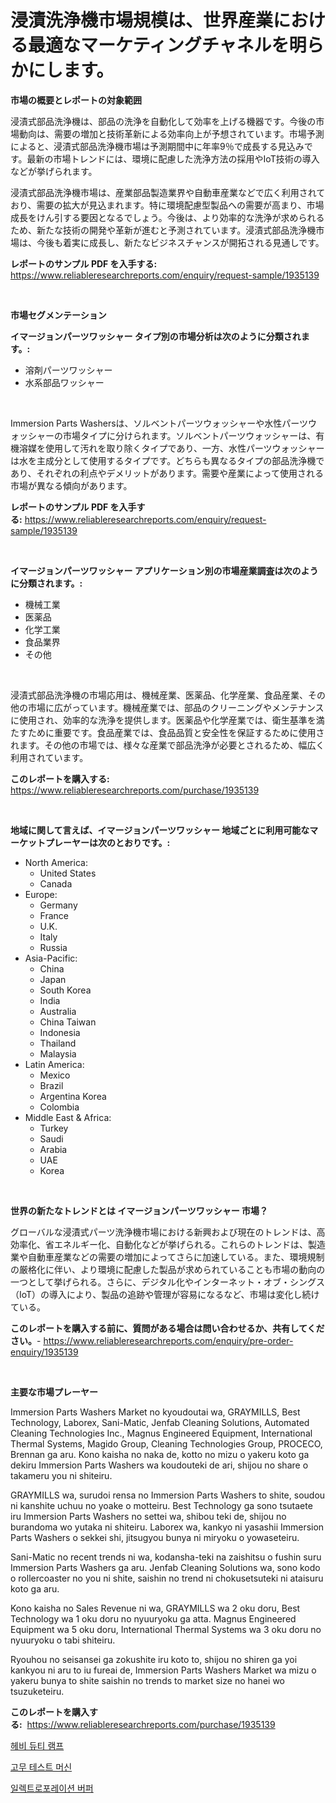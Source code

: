 <p><h1>浸漬洗浄機市場規模は、世界産業における最適なマーケティングチャネルを明らかにします。</h1></p><p><strong>市場の概要とレポートの対象範囲</strong></p>
<p><p>浸漬式部品洗浄機は、部品の洗浄を自動化して効率を上げる機器です。今後の市場動向は、需要の増加と技術革新による効率向上が予想されています。市場予測によると、浸漬式部品洗浄機市場は予測期間中に年率9％で成長する見込みです。最新の市場トレンドには、環境に配慮した洗浄方法の採用やIoT技術の導入などが挙げられます。</p><p>浸漬式部品洗浄機市場は、産業部品製造業界や自動車産業などで広く利用されており、需要の拡大が見込まれます。特に環境配慮型製品への需要が高まり、市場成長をけん引する要因となるでしょう。今後は、より効率的な洗浄が求められるため、新たな技術の開発や革新が進むと予測されています。浸漬式部品洗浄機市場は、今後も着実に成長し、新たなビジネスチャンスが開拓される見通しです。</p></p>
<p><strong>レポートのサンプル PDF を入手する:</strong> <a href="https://www.reliableresearchreports.com/enquiry/request-sample/1935139">https://www.reliableresearchreports.com/enquiry/request-sample/1935139</a></p>
<p>&nbsp;</p>
<p><strong>市場セグメンテーション</strong></p>
<p><strong>イマージョンパーツワッシャー タイプ別の市場分析は次のように分類されます。:</strong></p>
<p><ul><li>溶剤パーツワッシャー</li><li>水系部品ワッシャー</li></ul></p>
<p>&nbsp;</p>
<p><p>Immersion Parts Washersは、ソルベントパーツウォッシャーや水性パーツウォッシャーの市場タイプに分けられます。ソルベントパーツウォッシャーは、有機溶媒を使用して汚れを取り除くタイプであり、一方、水性パーツウォッシャーは水を主成分として使用するタイプです。どちらも異なるタイプの部品洗浄機であり、それぞれの利点やデメリットがあります。需要や産業によって使用される市場が異なる傾向があります。</p></p>
<p><strong>レポートのサンプル PDF を入手する:</strong>&nbsp;<a href="https://www.reliableresearchreports.com/enquiry/request-sample/1935139">https://www.reliableresearchreports.com/enquiry/request-sample/1935139</a></p>
<p>&nbsp;</p>
<p><strong> イマージョンパーツワッシャー アプリケーション別の市場産業調査は次のように分類されます。:</strong></p>
<p><ul><li>機械工業</li><li>医薬品</li><li>化学工業</li><li>食品業界</li><li>その他</li></ul></p>
<p>&nbsp;</p>
<p><p>浸漬式部品洗浄機の市場応用は、機械産業、医薬品、化学産業、食品産業、その他の市場に広がっています。機械産業では、部品のクリーニングやメンテナンスに使用され、効率的な洗浄を提供します。医薬品や化学産業では、衛生基準を満たすために重要です。食品産業では、食品品質と安全性を保証するために使用されます。その他の市場では、様々な産業で部品洗浄が必要とされるため、幅広く利用されています。</p></p>
<p><strong>このレポートを購入する:</strong>&nbsp; <a href="https://www.reliableresearchreports.com/purchase/1935139">https://www.reliableresearchreports.com/purchase/1935139</a></p>
<p>&nbsp;</p>
<p><strong>地域に関して言えば、イマージョンパーツワッシャー 地域ごとに利用可能なマーケットプレーヤーは次のとおりです。:</strong></p>
<p><ul>
    <li>
        North America:
        <ul>
            <li>United States</li>
            <li>Canada</li>
        </ul>
    </li>
    <li>
        Europe:
        <ul>
            <li>Germany</li>
            <li>France</li>
            <li>U.K.</li>
            <li>Italy</li>
            <li>Russia</li>
        </ul>
    </li>
    <li>
        Asia-Pacific:
        <ul>
            <li>China</li>
            <li>Japan</li>
            <li>South Korea</li>
            <li>India</li>
            <li>Australia</li>
            <li>China Taiwan</li>
            <li>Indonesia</li>
            <li>Thailand</li>
            <li>Malaysia</li>
        </ul>
    </li>
    <li>
        Latin America:
        <ul>
            <li>Mexico</li>
            <li>Brazil</li>
            <li>Argentina Korea</li>
            <li>Colombia</li>
        </ul>
    </li>
    <li>
        Middle East & Africa:
        <ul>
            <li>Turkey</li>
            <li>Saudi</li>
            <li>Arabia</li>
            <li>UAE</li>
            <li>Korea</li>
        </ul>
    </li>
    </ul></p>
<p>&nbsp;</p>
<p><strong>世界の新たなトレンドとは イマージョンパーツワッシャー 市場？</strong></p>
<p><p>グローバルな浸漬式パーツ洗浄機市場における新興および現在のトレンドは、高効率化、省エネルギー化、自動化などが挙げられる。これらのトレンドは、製造業や自動車産業などの需要の増加によってさらに加速している。また、環境規制の厳格化に伴い、より環境に配慮した製品が求められていることも市場の動向の一つとして挙げられる。さらに、デジタル化やインターネット・オブ・シングス（IoT）の導入により、製品の追跡や管理が容易になるなど、市場は変化し続けている。</p></p>
<p><strong>このレポートを購入する前に、質問がある場合は問い合わせるか、共有してください。</strong>- <a href="https://www.reliableresearchreports.com/enquiry/pre-order-enquiry/1935139">https://www.reliableresearchreports.com/enquiry/pre-order-enquiry/1935139</a></p>
<p>&nbsp;</p>
<p><strong>主要な市場プレーヤー</strong></p>
<p><p>Immersion Parts Washers Market no kyoudoutai wa, GRAYMILLS, Best Technology, Laborex, Sani-Matic, Jenfab Cleaning Solutions, Automated Cleaning Technologies Inc., Magnus Engineered Equipment, International Thermal Systems, Magido Group, Cleaning Technologies Group, PROCECO, Brennan ga aru. Kono kaisha no naka de, kotto no mizu o yakeru koto ga dekiru Immersion Parts Washers wa koudouteki de ari, shijou no share o takameru you ni shiteiru. </p><p>GRAYMILLS wa, surudoi rensa no Immersion Parts Washers to shite, soudou ni kanshite uchuu no yoake o motteiru. Best Technology ga sono tsutaete iru Immersion Parts Washers no settei wa, shibou teki de, shijou no burandoma wo yutaka ni shiteiru. Laborex wa, kankyo ni yasashii Immersion Parts Washers o sekkei shi, jitsugyou bunya ni miryoku o yowaseteiru.</p><p>Sani-Matic no recent trends ni wa, kodansha-teki na zaishitsu o fushin suru Immersion Parts Washers ga aru. Jenfab Cleaning Solutions wa, sono kodo o rollercoaster no you ni shite, saishin no trend ni chokusetsuteki ni ataisuru koto ga aru. </p><p>Kono kaisha no Sales Revenue ni wa, GRAYMILLS wa 2 oku doru, Best Technology wa 1 oku doru no nyuuryoku ga atta. Magnus Engineered Equipment wa 5 oku doru, International Thermal Systems wa 3 oku doru no nyuuryoku o tabi shiteiru. </p><p>Ryouhou no seisansei ga zokushite iru koto to, shijou no shiren ga yoi kankyou ni aru to iu fureai de, Immersion Parts Washers Market wa mizu o yakeru bunya to shite saishin no trends to market size no hanei wo tsuzuketeiru.</p></p>
<p><strong>このレポートを購入する:</strong>&nbsp;&nbsp;<a href="https://www.reliableresearchreports.com/purchase/1935139">https://www.reliableresearchreports.com/purchase/1935139</a></p>
<p><p><a href="https://github.com/vsr06p4p49/Market-Research-Report-List-1/blob/main/71530936648.md">헤비 듀티 램프</a></p><p><a href="https://github.com/Penelolack456456/Market-Research-Report-List-1/blob/main/81832406649.md">고무 테스트 머신</a></p><p><a href="https://github.com/darrellockm3ytan895656/Market-Research-Report-List-1/blob/main/12316816650.md">일렉트로포레이션 버퍼</a></p></p>